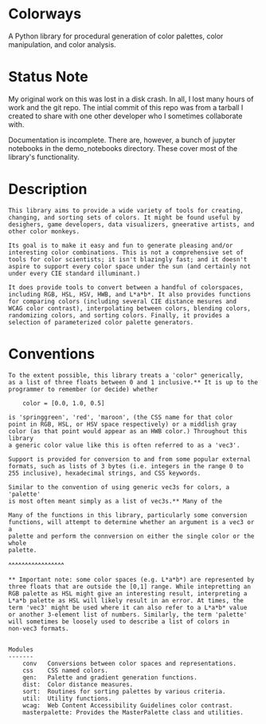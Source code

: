 Colorways
=========

A Python library for procedural generation of color palettes, color manipulation, and color analysis.


Status Note
===========

My original work on this was lost in a disk crash. In all, I lost many hours of work and the git repo. The intial commit of this repo was from a tarball I created to share with one other developer who I sometimes collaborate with. 

Documentation is incomplete. There are, however, a bunch of jupyter notebooks in the demo_notebooks directory. These cover most of the library's functionality.


Description
===========
    This library aims to provide a wide variety of tools for creating,
    changing, and sorting sets of colors. It might be found useful by
    desighers, game developers, data visualizers, gneerative artists, and
    other color monkeys. 

    Its goal is to make it easy and fun to generate pleasing and/or
    interesting color combinations. This is not a comprehensive set of
    tools for color scientists; it isn't blazingly fast; and it doesn't
    aspire to support every color space under the sun (and certainly not
    under every CIE standard illuminant.)

    It does provide tools to convert between a handful of colorspaces,
    including RGB, HSL, HSV, HWB, and L*a*b*. It also provides functions
    for comparing colors (including several CIE distance mesures and
    WCAG color contrast), interpolating between colors, blending colors,
    randomizing colors, and sorting colors. Finally, it provides a
    selection of parameterized color palette generators.

Conventions
===========

    To the extent possible, this library treats a 'color" generically,
    as a list of three floats between 0 and 1 inclusive.** It is up to the
    programmer to remember (or decide) whether 

        color = [0.0, 1.0, 0.5] 
    
    is 'springgreen', 'red', 'maroon', (the CSS name for that color
    point in RGB, HSL, or HSV space respectively) or a middlish gray
    color (as that point would appear as an HWB color.) Throughout this library
    a generic color value like this is often referred to as a 'vec3'. 

    Support is provided for conversion to and from some popular external
    formats, such as lists of 3 bytes (i.e. integers in the range 0 to
    255 inclusive), hexadecimal strings, and CSS keywords.

    Similar to the convention of using generic vec3s for colors, a 'palette' 
    is most often meant simply as a list of vec3s.** Many of the 

    Many of the functions in this library, particularly some conversion 
    functions, will attempt to determine whether an argument is a vec3 or a 
    palette and perform the connversion on either the single color or the whole
    palette.

^^^^^^^^^^^^^^^^^

    ** Important note: some color spaces (e.g. L*a*b*) are represented by
    three floats that are outside the [0,1] range. While intepretting an
    RGB palette as HSL might give an interesting result, interpreting a
    L*a*b palette as HSL will likely result in an error. At times, the 
    term 'vec3' might be used where it can also refer to a L*a*b* value
    or another 3-element list of numbers. Similarly, the term 'palette'
    will sometimes be loosely used to describe a list of colors in
    non-vec3 formats.


    Modules
    -------
        conv   Conversions between color spaces and representations.
        css    CSS named colors.
        gen:   Palette and gradient generation functions.
        dist:  Color distance measures. 
        sort:  Routines for sorting palettes by various criteria. 
        util:  Utility functions.
        wcag:  Web Content Accessibility Guidelines color contrast.
        masterpalette: Provides the MasterPalette class and utilities.


